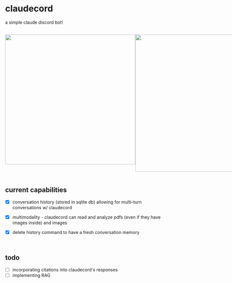 # claudecord

a simple claude discord bot! 

<br>
<div style="display: flex; justify-content: space-around;">
  <img src="https://github.com/0xm00n/claudecord/assets/71098497/6af71484-ab86-42eb-b53c-15bce9a40d08" width="420">
  <img src="https://github.com/0xm00n/claudecord/assets/71098497/71e61b69-3529-4493-a170-a53a6d593b8e" width="444">
</div>

<br>

## current capabilities

- [X] conversation history (stored in sqlite db) allowing for multi-turn conversations w/ claudecord 
- [X] multimodality - claudecord can read and analyze pdfs (even if they have images inside) and images 
- [X] delete history command to have a fresh conversation memory


<br>

## todo

- [ ] incorporating citations into claudecord's responses 
- [ ] implementing RAG
